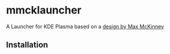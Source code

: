 # mmcklauncher
A Launcher for KDE Plasma based on a [design by Max McKinney](https://dribbble.com/shots/10499841-Windows-10-Redesign-UI-Design)

## Installation

